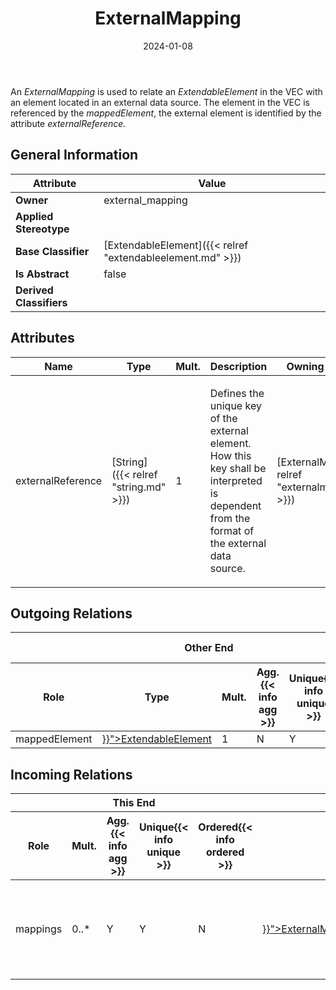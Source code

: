 ﻿---
title: ExternalMapping
toc: false
type: specs
date: "2024-01-08"
draft: false
specification: VEC
version: 2.1.0
documentType: "Recommendation"
elementType: Class
classes:
  - ExternalMapping
menu_name: vec-2.1.0
---
<p> An <i>ExternalMapping </i>is used to relate an <i>ExtendableElement </i>in the VEC with an element located in an external data source. The element in the VEC&#160;is referenced by the <i>mappedElement</i>, the external element is identified by the attribute <i>externalReference.</i>      </p>

## General Information

| Attribute               | Value |
|-------------------------|-------|
| **Owner**               | external_mapping |
| **Applied Stereotype**  |   |
| **Base Classifier**     | [ExtendableElement]({{< relref "extendableelement.md" >}})<br/>  |
| **Is Abstract**         | false |
| **Derived Classifiers** |   |

## Attributes
|  Name  |  Type  |  Mult.  |  Description  |  Owning Classifier  |
|--------|--------|---------|---------------|--------------|
|externalReference| [String]({{< relref "string.md" >}}) | 1 | <p> Defines the unique key of the external element. How this key shall be interpreted is dependent from the format of the external data source.      </p> | [ExternalMapping]({{< relref "externalmapping.md" >}}) |

## Outgoing Relations
<table>
    <thead>
        <tr>
           <th colspan="6">Other End</th>
           <th colspan="1">This End</th>
           <th colspan="1">General</th>
        </tr>
        <tr>
           <th>Role</th>
           <th>Type</th>
           <th>Mult.</th>
           <th>Agg.{{< info agg >}}</th>
           <th>Unique{{< info unique >}}</th>
           <th>Ordered{{< info ordered >}}</th>
           <th>Mult.</th>
           <th>Description</th>
        </tr>
    <thead>
    <tbody>
    <tr>
        <td>mappedElement</td>
        <td><a href="{{< relref "extendableelement.md" >}}">ExtendableElement</a></td>
        <td>1</td>
        <td>N</td>
        <td>Y</td>
        <td>N</td>
        <td>0..*</td>
        <td></td>
    </tr>
    </tbody>
</table>

##  Incoming Relations
<table>
    <thead>
        <tr>
           <th colspan="5">This End</th>
           <th colspan="2">Other End</th>
           <th colspan="1">General</th>
        </tr>
        <tr>
           <th>Role</th>
           <th>Mult.</th>
           <th>Agg.{{< info agg >}}</th>
           <th>Unique{{< info unique >}}</th>
           <th>Ordered{{< info ordered >}}</th>
           <th>Type</th>
           <th>Mult.</th>
           <th>Description</th>
        </tr>
    <thead>
    <tbody>
    <tr>
        <td>mappings</td>
        <td>0..*</td>
        <td>Y</td>
        <td>Y</td>
        <td>N</td>
        <td><a href="{{< relref "externalmappingspecification.md" >}}">ExternalMappingSpecification</a></td>
        <td>1</td>
        <td><p> Specifies the mappings of individual element.      </p></td>
    </tr>
    </tbody>
</table>



